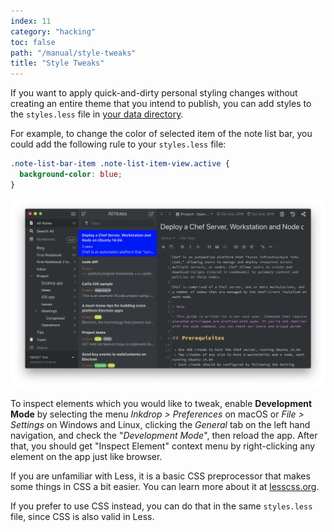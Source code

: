 ```yaml
---
index: 11
category: "hacking"
toc: false
path: "/manual/style-tweaks"
title: "Style Tweaks"
---
```


If you want to apply quick-and-dirty personal styling changes without creating an entire theme that you intend to publish, you can add styles to the `styles.less` file in [your data directory](/manual/basic-usage#user-data-directory).

For example, to change the color of selected item of the note list bar, you could add the following rule to your `styles.less` file:

```css
.note-list-bar-item .note-list-item-view.active {
  background-color: blue;
}
```

![Tweaking note list bar style](style-tweaks-example.png)

To inspect elements which you would like to tweak, enable **Development Mode** by selecting the menu _Inkdrop > Preferences_ on macOS or _File > Settings_ on Windows and Linux, clicking the _General_ tab on the left hand navigation, and check the "_Development Mode_", then reload the app.
After that, you should get "Inspect Element" context menu by right-clicking any element on the app just like browser.

<div class="ui info message">

If you are unfamiliar with Less, it is a basic CSS preprocessor that makes some things in CSS a bit easier. You can learn more about it at [lesscss.org](http://www.lesscss.org/).

If you prefer to use CSS instead, you can do that in the same `styles.less` file, since CSS is also valid in Less.

</div>

